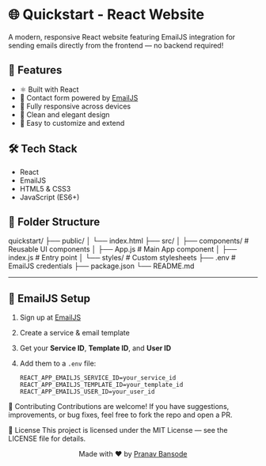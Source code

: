 # 🌐 Quickstart - React Website

A modern, responsive React website featuring EmailJS integration for sending emails directly from the frontend — no backend required!

## 🚀 Features

- ⚛️ Built with React
- 📧 Contact form powered by [EmailJS](https://www.emailjs.com/)
- 📱 Fully responsive across devices
- 🎨 Clean and elegant design
- 🧩 Easy to customize and extend

## 🛠️ Tech Stack

- React
- EmailJS
- HTML5 & CSS3
- JavaScript (ES6+)

## 📁 Folder Structure
quickstart/ ├── public/ │ └── index.html ├── src/ │ ├── components/ # Reusable UI components │ ├── App.js # Main App component │ ├── index.js # Entry point │ └── styles/ # Custom stylesheets ├── .env # EmailJS credentials ├── package.json └── README.md

---

## 📧 EmailJS Setup

1. Sign up at [EmailJS](https://www.emailjs.com/)
2. Create a service & email template
3. Get your **Service ID**, **Template ID**, and **User  ID**
4. Add them to a `.env` file:

   ```env
   REACT_APP_EMAILJS_SERVICE_ID=your_service_id
   REACT_APP_EMAILJS_TEMPLATE_ID=your_template_id
   REACT_APP_EMAILJS_USER_ID=your_user_id

🤝 Contributing
Contributions are welcome! If you have suggestions, improvements, or bug fixes, feel free to fork the repo and open a PR.

📄 License
This project is licensed under the MIT License — see the LICENSE file for details.

<p align="center"> Made with ❤️ by <a href="https://github.com/PranavBansode8421">Pranav Bansode</a> </p>

